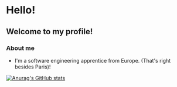 # Hello!
## Welcome to my profile!

### About me
* I'm a software engineering apprentice from Europe. (That's right besides Paris)!

[![Anurag's GitHub stats](https://github-readme-stats.vercel.app/api/top-langs/?username=z-100&count_private=true&custom_title=My%20top%20%languages:&hide=Hack&layout=compact&theme=radical&langs_count=10)
](https://github.com/anuraghazra/github-readme-stats)

